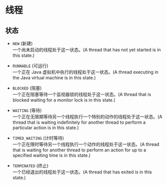 # 线程

## 状态
* `NEW` (新建)       
一个尚未启动的线程处于这一状态。(A thread that has not yet started is in this state.)

* `RUNNABLE` (可运行)       
一个正在 Java 虚拟机中执行的线程处于这一状态。(A thread executing in the Java virtual machine is in this state.)

* `BLOCKED` (阻塞)       
一个正在阻塞等待一个监视器锁的线程处于这一状态。(A thread that is blocked waiting for a monitor lock is in this state.)

* `WAITING` (等待)       
一个正在无限期等待另一个线程执行一个特别的动作的线程处于这一状态。(A thread that is waiting indefinitely for another thread to perform a particular action is in this state.)

* `TIMED_WAITING` (计时等待)       
一个正在限时等待另一个线程执行一个动作的线程处于这一状态。(A thread that is waiting for another thread to perform an action for up to a specified waiting time is in this state.)

* `TERMINATED` (终止)       
一个已经退出的线程处于这一状态。(A thread that has exited is in this state.)

